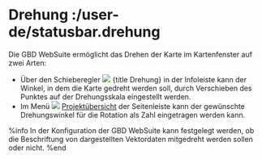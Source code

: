 # Drehung :/user-de/statusbar.drehung

Die GBD WebSuite ermöglicht das Drehen der Karte im Kartenfenster auf zwei Arten: 

* Über den Schieberegler ![](rotation.png) {title Drehung} in der Infoleiste kann der Winkel, in dem die Karte gedreht werden soll, durch Verschieben des Punktes auf der Drehungsskala eingestellt werden. 
* Im Menü ![](gbd-icon-projectoverview.svg) [Projektübersicht](/user-de/sidebar.projektuebersicht) der Seitenleiste kann der gewünschte Drehungswinkel für die Rotation als Zahl eingetragen werden kann. 

%info
	In der Konfiguration der GBD WebSuite kann festgelegt werden, ob die Beschriftung von dargestellten Vektordaten mitgedreht werden sollen oder nicht.
%end
